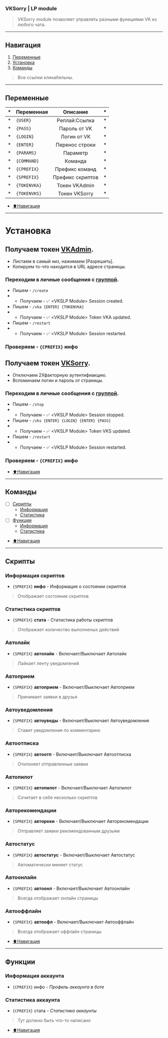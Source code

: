 ### VKSorry | LP module
>VKSorry module позволяет управлять разными функциями VK из любого чата.
---
## Навигация
1. [Переменные](#Переменные)
2. [Установка](#Установка)
3. [Команды](#Команды)
>Все ссылки кликабельны.
---
## Переменные
|  *  | Переменная   |     Описание     |  *  |
|:---:|--------------|:----------------:|:---:|
|  *  | `{USER}`     |  Реплай:Ссылка   |  *  |
|  *  | `{PASS}`     |   Пароль от VK   |  *  |
|  *  | `{LOGIN}`    |   Логин от VK    |  *  |
|  *  | `{ENTER}`    |  Перенос строки  |  *  |
|  *  | `{PARAMS}`   |     Параметр     |  *  |
|  *  | `{COMMAND}`  |     Команда      |  *  |
|  *  | `{CPREFIX}`  |  Префикс команд  |  *  |
|  *  | `{SPREFIX}`  | Префикс скриптов |  *  |
|  *  | `{TOKENVKA}` |  Токен VKAdmin   |  *  |
|  *  | `{TOKENVKS}` |  Токен VKSorry   |  *  |
* [⬆️Навигация](#Навигация)
---
# Установка
## Получаем токен [VKAdmin](https://vk.cc/9NCoPi).
- Листаем в самый низ, нажимаем [Разрешить].
- Копируем то-что находится в URL адресе страницы.
### Переходим в личные сообщения с [группой](https://vk.com/lpvks).
- Пишем - `/create`
- - Получаем - ✅ &#60;VKSLP Module&#62; Session created.
- Пишем - `/vka {ENTER} {TOKENVKA}`
- - Получаем - ✅ &#60;VKSLP Module&#62; Token VKA updated.
- Пишем - `/restart`
- - Получаем - ✅ &#60;VKSLP Module&#62; Session restarted.
### Проверяем - `{CPREFIX}` инфо

## Получаем токен [VKSorry](https://vk.com/lpvks).
- Отключаем 2Хфакторную аутентифиакцию.
- Вспоминаем логин и пароль от страницы.
### Переходим в личные сообщения с [группой](https://vk.com/lpvks).
- Пишем - `/stop`
- - Получаем - ✅ &#60;VKSLP Module&#62; Session stopped.
- Пишем - `/vks {ENTER} {LOGIN} {ENTER} {PASS}`
- - Получаем - ✅ &#60;VKSLP Module&#62; Token VKS updated.
- Пишем - `/restart`
- - Получаем - ✅ &#60;VKSLP Module&#62; Session restarted.
### Проверяем - `{CPREFIX}` инфо
* [⬆️Навигация](#Навигация)
---
## Команды
- [ ] [Скрипты](#Скрипты)
  * [Информация](#Информация-скриптов)
  * [Статистика](#Статистика-скриптов)
- [ ] [Функции](#Функции)
  * [Информация](#Информация-аккаунта)
  * [Статистика](#Статистика-аккаунта)
* [⬆️Навигация](#Навигация)
---
## Скрипты
### Информация скриптов
- `{SPREFIX}` __инфо__ - Информация о состоянии скриптов
>Отображает состояние скриптов
### Статистика скриптов
- `{SPREFIX}` __стата__ - Статистика работы скриптов
>Отображает количество выполненых действий
### Автолайк
- `{SPREFIX}` __автолайк__ - Включает/Выключает Автолайк
>Лайкает ленту уведомлений
### Автоприем
- `{SPREFIX}` __автоприем__ - Включает/Выключает Автоприем
>Принимает заявки в друзья
### Автоуведомления
- `{SPREFIX}` __автоуведы__ - Включает/Выключает Автоуведомления
>Ставит уведомления по комментарию
### Автоотписка
- `{SPREFIX}` __автоотп__ - Включает/Выключает Автоотписка
>Отклоняет отправленные заявки
### Автопилот
- `{SPREFIX}` __автопилот__ - Включает/Выключает Автопилот
>Сочитает в себе несколько скриптов
### Авторекомендации
- `{SPREFIX}` __автореки__ - Включает/Выключает Авторекомендации
>Отправляет заявки рекомендованным друзьям
### Автостатус
- `{SPREFIX}` __автостатус__ - Включает/Выключает Автостатус
>Автоматически меняет статус
### Автоонлайн
- `{SPREFIX}` __автоонл__ - Включает/Выключает Автоонлайн
>Всегда отображает онлайн страницы
### Автооффлайн
- `{SPREFIX}` __автоофл__ - Включает/Выключает Автооффлайн
>Всегда отображает оффлайн страницы
* [⬆️Навигация](#Навигация)
---
## Функции
### Информация аккаунта
- `{CPREFIX}` инфо - _Профиль аккаунта в боте_
### Статистика аккаунта
- `{CPREFIX}` стата - _Статистика аккаунты_
>Тут должно быть что-то написано
* [⬆️Навигация](#Навигация)


